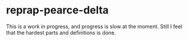 # reprap-pearce-delta
This is a work in progress, and progress is slow at the moment.
Still I feel that the hardest parts and definitions is done.
